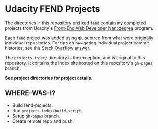 # Udacity FEND Projects

The directories in this repository prefixed `fend` contain my completed projects from Udacity's [Front-End Web Developer Nanodegree](https://www.udacity.com/course/front-end-web-developer-nanodegree--nd001) program.

Each `fend` project was added using [git-subtree](https://github.com/git/git/blob/master/contrib/subtree/git-subtree.txt) from what were originally individual repositories. For tips on navigating individual project commit histories, see this [Stack Overflow answer](http://stackoverflow.com/a/14992078).

The `projects-index/` directory is the exception, and is original to this repository. It contains the index site hosted on this repository's `gh-pages` branch.

**See project directories for project details.**

## WHERE-WAS-I?

- Build fend-projects.
- Run `projects-index/build-script`.
- Setup `gh-pages` branch.
- Create remote repo and push.
